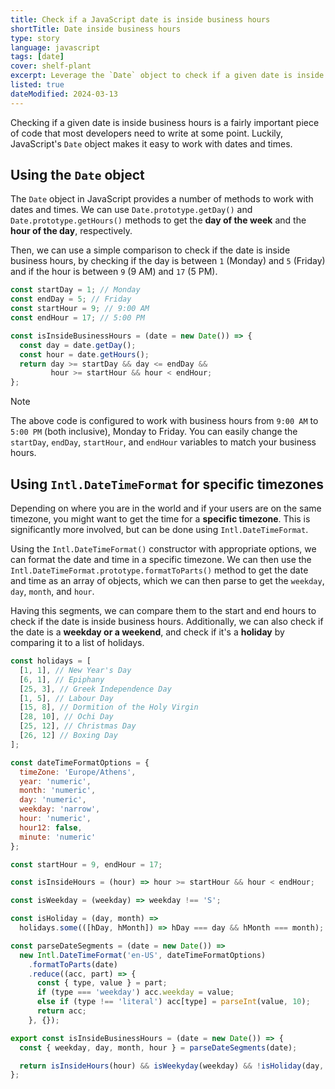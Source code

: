 ```yaml
---
title: Check if a JavaScript date is inside business hours
shortTitle: Date inside business hours
type: story
language: javascript
tags: [date]
cover: shelf-plant
excerpt: Leverage the `Date` object to check if a given date is inside business hours.
listed: true
dateModified: 2024-03-13
---
```


Checking if a given date is inside business hours is a fairly important piece of code that most developers need to write at some point. Luckily, JavaScript's `Date` object makes it easy to work with dates and times.

## Using the `Date` object

The `Date` object in JavaScript provides a number of methods to work with dates and times. We can use `Date.prototype.getDay()` and `Date.prototype.getHours()` methods to get the **day of the week** and the **hour of the day**, respectively.

Then, we can use a simple comparison to check if the date is inside business hours, by checking if the day is between `1` (Monday) and `5` (Friday) and if the hour is between `9` (9 AM) and `17` (5 PM).

```js
const startDay = 1; // Monday
const endDay = 5; // Friday
const startHour = 9; // 9:00 AM
const endHour = 17; // 5:00 PM

const isInsideBusinessHours = (date = new Date()) => {
  const day = date.getDay();
  const hour = date.getHours();
  return day >= startDay && day <= endDay &&
         hour >= startHour && hour < endHour;
};
```

> [!NOTE]
>
> The above code is configured to work with business hours from `9:00 AM` to `5:00 PM` (both inclusive), Monday to Friday. You can easily change the `startDay`, `endDay`, `startHour`, and `endHour` variables to match your business hours.

## Using `Intl.DateTimeFormat` for specific timezones

Depending on where you are in the world and if your users are on the same timezone, you might want to get the time for a **specific timezone**. This is significantly more involved, but can be done using `Intl.DateTimeFormat`.

Using the `Intl.DateTimeFormat()` constructor with appropriate options, we can format the date and time in a specific timezone. We can then use the `Intl.DateTimeFormat.prototype.formatToParts()` method to get the date and time as an array of objects, which we can then parse to get the `weekday`, `day`, `month`, and `hour`.

Having this segments, we can compare them to the start and end hours to check if the date is inside business hours. Additionally, we can also check if the date is a **weekday or a weekend**, and check if it's a **holiday** by comparing it to a list of holidays.

```js
const holidays = [
  [1, 1], // New Year's Day
  [6, 1], // Epiphany
  [25, 3], // Greek Independence Day
  [1, 5], // Labour Day
  [15, 8], // Dormition of the Holy Virgin
  [28, 10], // Ochi Day
  [25, 12], // Christmas Day
  [26, 12] // Boxing Day
];

const dateTimeFormatOptions = {
  timeZone: 'Europe/Athens',
  year: 'numeric',
  month: 'numeric',
  day: 'numeric',
  weekday: 'narrow',
  hour: 'numeric',
  hour12: false,
  minute: 'numeric'
};

const startHour = 9, endHour = 17;

const isInsideHours = (hour) => hour >= startHour && hour < endHour;

const isWeekday = (weekday) => weekday !== 'S';

const isHoliday = (day, month) =>
  holidays.some(([hDay, hMonth]) => hDay === day && hMonth === month);

const parseDateSegments = (date = new Date()) =>
  new Intl.DateTimeFormat('en-US', dateTimeFormatOptions)
    .formatToParts(date)
    .reduce((acc, part) => {
      const { type, value } = part;
      if (type === 'weekday') acc.weekday = value;
      else if (type !== 'literal') acc[type] = parseInt(value, 10);
      return acc;
    }, {});

export const isInsideBusinessHours = (date = new Date()) => {
  const { weekday, day, month, hour } = parseDateSegments(date);

  return isInsideHours(hour) && isWeekyday(weekday) && !isHoliday(day, month);
};
```
